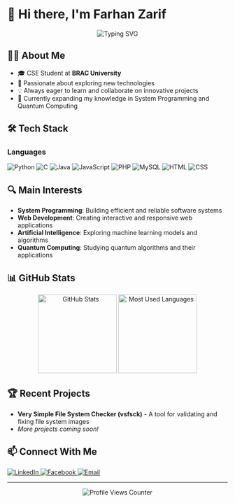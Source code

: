 # 👋 Hi there, I'm Farhan Zarif

<div align="center">
  <img src="https://readme-typing-svg.herokuapp.com?font=Fira+Code&weight=500&size=24&duration=4000&pause=1000&color=38BDAE&center=true&vCenter=true&random=false&width=500&height=70&lines=Computer+Science+Student;System+Programming+Enthusiast;Web+Developer;AI+Explorer;Quantum+Computing+Enthusiast" alt="Typing SVG" />
</div>

## 🧑‍💻 About Me
- 🎓 CSE Student at **BRAC University**
- 🚀 Passionate about exploring new technologies
- 💡 Always eager to learn and collaborate on innovative projects
- 🌱 Currently expanding my knowledge in System Programming and Quantum Computing

## 🛠️ Tech Stack

### Languages
<p align="left">
  <img src="https://img.shields.io/badge/Python-3776AB?style=for-the-badge&logo=python&logoColor=white" alt="Python" />
  <img src="https://img.shields.io/badge/C-00599C?style=for-the-badge&logo=c&logoColor=white" alt="C" />
  <img src="https://img.shields.io/badge/Java-ED8B00?style=for-the-badge&logo=java&logoColor=white" alt="Java" />
  <img src="https://img.shields.io/badge/JavaScript-F7DF1E?style=for-the-badge&logo=javascript&logoColor=black" alt="JavaScript" />
  <img src="https://img.shields.io/badge/PHP-777BB4?style=for-the-badge&logo=php&logoColor=white" alt="PHP" />
  <img src="https://img.shields.io/badge/MySQL-4479A1?style=for-the-badge&logo=mysql&logoColor=white" alt="MySQL" />
  <img src="https://img.shields.io/badge/HTML5-E34F26?style=for-the-badge&logo=html5&logoColor=white" alt="HTML" />
  <img src="https://img.shields.io/badge/CSS3-1572B6?style=for-the-badge&logo=css3&logoColor=white" alt="CSS" />
</p>

## 🔍 Main Interests
- **System Programming**: Building efficient and reliable software systems
- **Web Development**: Creating interactive and responsive web applications
- **Artificial Intelligence**: Exploring machine learning models and algorithms 
- **Quantum Computing**: Studying quantum algorithms and their applications

## 📊 GitHub Stats

<div align="center">
  <img src="https://github-readme-stats.vercel.app/api?username=farhanzarif&show_icons=true&theme=tokyonight" alt="GitHub Stats" height="180em" />
  <img src="https://github-readme-stats.vercel.app/api/top-langs/?username=farhanzarif&layout=compact&theme=tokyonight" alt="Most Used Languages" height="180em" />
</div>

## 🏆 Recent Projects
- **Very Simple File System Checker (vsfsck)** - A tool for validating and fixing file system images
- _More projects coming soon!_

## 📫 Connect With Me
<p align="left">
  <a href="https://www.linkedin.com/in/farhan-zarif" target="[_blank](https://www.linkedin.com/in/zarif2042/)">
    <img src="https://img.shields.io/badge/LinkedIn-0077B5?style=for-the-badge&logo=linkedin&logoColor=white" alt="LinkedIn" />
  </a>
  <a href="https://facebook.com/farhanzarif" target="_blank">
    <img src="https://img.shields.io/badge/Facebook-1877F2?style=for-the-badge&logo=facebook&logoColor=white" alt="Facebook" />
  </a>
  <a href="mailto:farhan.zarif1@g.bracu.ac.bd">
    <img src="https://img.shields.io/badge/Email-D14836?style=for-the-badge&logo=gmail&logoColor=white" alt="Email" />
  </a>
</p>

---

<div align="center">
  <img src="https://komarev.com/ghpvc/?username=farhanzarif&label=Profile+Views" alt="Profile Views Counter" />
</div>

<!-- 
Note: You'll need to:
1. Create a GitHub account with username 'farhanzarif' (or replace with your actual username)
2. Update the social media links with your actual profiles
3. Update the email address with your actual email
-->
